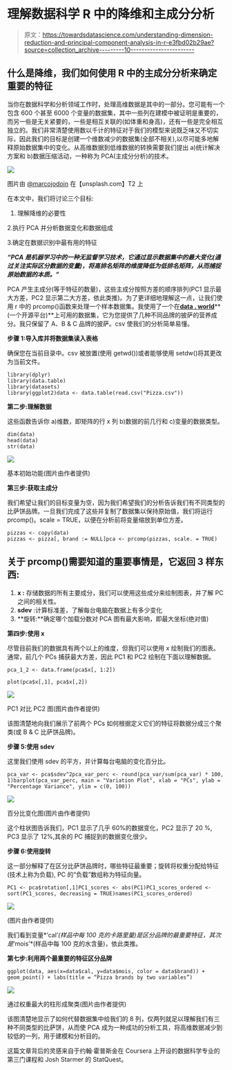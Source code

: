# 理解数据科学 R 中的降维和主成分分析

> 原文：<https://towardsdatascience.com/understanding-dimension-reduction-and-principal-component-analysis-in-r-e3fbd02b29ae?source=collection_archive---------10----------------------->

## 什么是降维，我们如何使用 R 中的主成分分析来确定重要的特征

当你在数据科学和分析领域工作时，处理高维数据是其中的一部分。您可能有一个包含 600 个甚至 6000 个变量的数据集，其中一些列在建模中被证明是重要的，而另一些是无关紧要的，一些是相互关联的(如体重和身高)，还有一些是完全相互独立的。我们非常清楚使用数以千计的特征对于我们的模型来说既乏味又不切实际，因此我们的目标是创建一个维数减少的数据集(全部不相关),以尽可能多地解释原始数据集中的变化。从高维数据到低维数据的转换需要我们提出 a)统计解决方案和 b)数据压缩活动，一种称为 PCA(主成分分析)的技术。

![](img/9a535c127865f5a7fcbffb5b88bd33c8.png)

图片由 [@marcojodoin](https://unsplash.com/@marcojodoin) 在【unsplash.com】T2 上

在本文中，我们将讨论三个目标:

1.  理解降维的必要性

2.执行 PCA 并分析数据变化和数据组成

3.确定在数据识别中最有用的特征

***“PCA 是机器学习中的一种无监督学习技术，它通过显示数据集中的最大变化(通过关注实际区分数据的变量)，将高排名矩阵的维度降低为低排名矩阵，从而捕捉原始数据的本质。”***

PCA 产生主成分(等于特征的数量)，这些主成分按照方差的顺序排列(PC1 显示最大方差，PC2 显示第二大方差，依此类推)。为了更详细地理解这一点，让我们使用 r 中的 prcomp()函数来处理一个样本数据集。我使用了一个在[**data . world**](https://data.world/sdhilip/pizza-datasets)**(一个开源平台)**上可用的数据集，它为您提供了几种不同品牌的披萨的营养成分。我只保留了 A、B & C 品牌的披萨。csv 使我们的分析简单易懂。

**步骤 1:导入库并将数据集读入表格**

确保您在当前目录中。csv 被放置(使用 getwd())或者能够使用 setdw()将其更改为当前文件。

```
library(dplyr)
library(data.table)
library(datasets)
library(ggplot2)data <- data.table(read.csv("Pizza.csv"))
```

**第二步:理解数据**

这些函数告诉你 a)维数，即矩阵的行 x 列 b)数据的前几行和 c)变量的数据类型。

```
dim(data)
head(data)
str(data)
```

![](img/970501d6d810f399fa0f7a04acbf79b9.png)

基本初始功能(图片由作者提供)

**第三步:获取主成分**

我们希望让我们的目标变量为空，因为我们希望我们的分析告诉我们有不同类型的比萨饼品牌。一旦我们完成了这些并复制了数据集以保持原始值，我们将运行 prcomp()。scale = TRUE，以便在分析前将变量缩放到单位方差。

```
pizzas <- copy(data)
pizzas <- pizza[, brand := NULL]pca <- prcomp(pizzas, scale. = TRUE)
```

## 关于 prcomp()需要知道的重要事情是，它返回 3 样东西:

1.  **x :** 存储数据的所有主要成分，我们可以使用这些成分来绘制图表，并了解 PC 之间的相关性。
2.  **sdev** :计算标准差，了解每台电脑在数据上有多少变化
3.  **旋转:**确定哪个加载分数对 PCA 图有最大影响，即最大坐标(绝对值)

**第四步:使用 x**

尽管目前我们的数据具有两个以上的维度，但我们可以使用 x 绘制我们的图表。通常，前几个 PCs 捕获最大方差，因此 PC1 和 PC2 绘制在下面以理解数据。

```
pca_1_2 <- data.frame(pca$x[, 1:2])

plot(pca$x[,1], pca$x[,2])
```

![](img/6a51c21ad1940dedcaae2a490e222a28.png)

PC1 对比 PC2 图(图片由作者提供)

该图清楚地向我们展示了前两个 PCs 如何根据定义它们的特征将数据分成三个聚类(或 B & C 比萨饼品牌)。

**步骤 5:使用 sdev**

这里我们使用 sdev 的平方，并计算每台电脑的变化百分比。

```
pca_var <- pca$sdev^2pca_var_perc <- round(pca_var/sum(pca_var) * 100, 1)barplot(pca_var_perc, main = "Variation Plot", xlab = "PCs", ylab = "Percentage Variance", ylim = c(0, 100))
```

![](img/e4a8d620ba9a8170d98c8cc22e27527a.png)

百分比变化图(图片由作者提供)

这个柱状图告诉我们，PC1 显示了几乎 60%的数据变化，PC2 显示了 20 %, PC3 显示了 12%,其余的 PC 捕捉到的数据变化很少。

**步骤 6:使用旋转**

这一部分解释了在区分比萨饼品牌时，哪些特征最重要；旋转将权重分配给特征(技术上称为负载), PC 的“负载”数组称为特征向量。

```
PC1 <- pca$rotation[,1]PC1_scores <- abs(PC1)PC1_scores_ordered <- sort(PC1_scores, decreasing = TRUE)names(PC1_scores_ordered)
```

![](img/3185b7f1611165ac98a465bc4d4f9e86.png)

(图片由作者提供)

我们看到变量*‘cal’*(样品中每 100 克的卡路里量)是区分品牌的最重要特征，其次是*‘mois’*(样品中每 100 克的水含量)，依此类推。

**第七步:利用两个最重要的特征区分品牌**

```
ggplot(data, aes(x=data$cal, y=data$mois, color = data$brand)) + geom_point() + labs(title = “Pizza brands by two variables”)
```

![](img/36afd05ef959b944fae1de1cf51cea52.png)

通过权重最大的柱形成聚类(图片由作者提供)

该图清楚地显示了如何代替数据集中给我们的 8 列，仅两列就足以理解我们有三种不同类型的比萨饼，从而使 PCA 成为一种成功的分析工具，将高维数据减少到较低的一列，用于建模和分析目的。

这篇文章背后的灵感来自于约翰·霍普斯金在 Coursera 上开设的数据科学专业的第三门课程和 Josh Starmer 的 StatQuest。